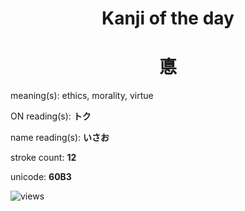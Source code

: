 <h1 align="center">Kanji of the day</h1>
<h1 align="center">悳</h1>
<p align="left">meaning(s): ethics, morality, virtue</p>
<p align="left">ON reading(s): <b>トク</b></p>
<p align="left">name reading(s): <b>いさお</b></p>
<p align="left">stroke count: <b>12</b></p>
<p align="left">unicode: <b>60B3</b></p>
<p align="left"><img src="https://komarev.com/ghpvc/?username=tristanwagner-kanjioftheday&label=Views&color=0e75b6&style=flat" alt="views"/></p>
